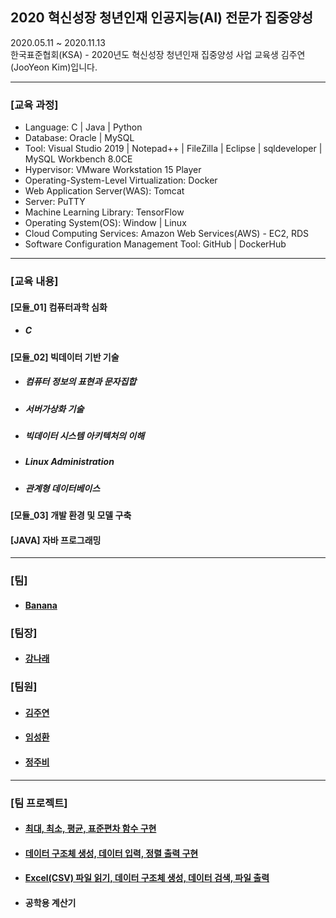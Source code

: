 ## 2020 혁신성장 청년인재 인공지능(AI) 전문가 집중양성
2020.05.11 ~ 2020.11.13 <br>
한국표준협회(KSA) - 2020년도 혁신성장 청년인재 집중양성 사업 교육생 김주연(JooYeon Kim)입니다. <br>
<hr>
<h3>[교육 과정]</h3>
<ul>
  <li> Language: C | Java | Python </li>
  <li> Database: Oracle | MySQL </li>
  <li> Tool: Visual Studio 2019 | Notepad++ | FileZilla | Eclipse | sqldeveloper | MySQL Workbench 8.0CE </li>
  <li> Hypervisor: VMware Workstation 15 Player</li>
  <li> Operating-System-Level Virtualization: Docker </li>
  <li> Web Application Server(WAS): Tomcat </li>
  <li> Server: PuTTY</li>
  <li> Machine Learning Library: TensorFlow </li>
  <li> Operating System(OS): Window | Linux </li>
  <li> Cloud Computing Services: Amazon Web Services(AWS) - EC2, RDS </li>
  <li> Software Configuration Management Tool: GitHub | DockerHub </li>
  </ul>
  <hr>
  <h3>[교육 내용]</h3>
  <h4>[모듈_01] 컴퓨터과학 심화</h4>
  <ul>
  <li><h5>C</h5></li>
  </ul>
  <h4>[모듈_02] 빅데이터 기반 기술</h4>
  <ul> 
  <li><h5>컴퓨터 정보의 표현과 문자집합</h5></li>
  <li><h5>서버가상화 기술</h5></li>
  <li><h5>빅데이터 시스템 아키텍처의 이해</h5></li>
  <li><h5>Linux Administration</h5></li>
  <li><h5>관계형 데이터베이스</h5></li>
  </ul>
  <h4>[모듈_03] 개발 환경 및 모델 구축</h4>
  <h4>[JAVA] 자바 프로그래밍 </h4>
  <hr>
<h3>[팀]</h3>
<ul>
  <li>
    <h4><a href="https://github.com/ksa-banana/C_Language">Banana</a></h4>
  </li>
  </ul>
<h3>[팀장]</h3>
<ul>
  <li>
    <h4><a href = "https://github.com/kang-hana" >강나래</a></h4>
  </li>
  </ul>
  <h3>[팀원]</h3>
  <ul>
  <li>
    <h4><a href="https://github.com/jysaa5">김주연</a></h4>
  </li>
    <li>
    <h4><a href="https://github.com/SeongHwan-Lim">임성환</a></h4>
  </li>
    <li>
    <h4><a href="https://github.com/JoobeeJung">정주비</a></h4>
  </li>
  </ul>
<hr>
<h3>[팀 프로젝트]</h3>
<ul>
  <li>
    <h4><a href ="https://github.com/ksa-banana/C_Language/tree/master/TeamProject_20200515/version_1.0">최대, 최소, 평균, 표준편차 함수 구현</a></h4>
  </li>
  <li>
    <h4><a href ="https://github.com/ksa-banana/C_Language/tree/master/TeamProject_20200518/version_1.0">데이터 구조체 생성, 데이터 입력, 정렬 출력 구현</a></h4>
  </li>
    <li>
    <h4><a href ="https://github.com/ksa-banana/C_Language/tree/master/TeamProject_20200519/version_1.1">Excel(CSV) 파일 읽기, 데이터 구조체 생성, 데이터 검색, 파일 출력 </a></h4>
  </li>
  <li>
    <h4>공학용 계산기</h4>
  </li>
  </ul>
